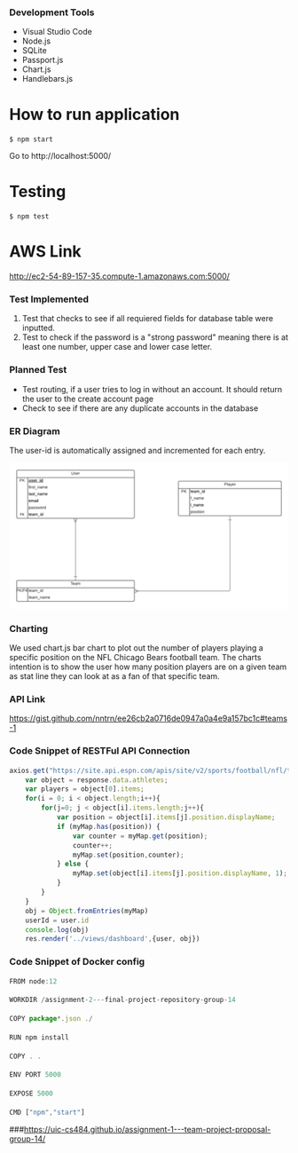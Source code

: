### Development Tools
- Visual Studio Code 
- Node.js
- SQLite
- Passport.js
- Chart.js
- Handlebars.js

# How to run application
```
$ npm start
```
Go to http://localhost:5000/

# Testing
```
$ npm test
```
# AWS Link
http://ec2-54-89-157-35.compute-1.amazonaws.com:5000/

### Test Implemented
1. Test that checks to see if all requiered fields for database table were inputted.
2. Test to check if the password is a "strong password" meaning there is at least one number, upper case and lower case letter.

### Planned Test
- Test routing, if a user tries to log in without an account. It should return the user to the create account page
- Check to see if there are any duplicate accounts in the database

### ER Diagram
The user-id is automatically assigned and incremented for each entry.

![erdiagram.png](erdiagram.png)

### Charting
We used chart.js bar chart to plot out the number of players playing a specific position on the NFL Chicago Bears football team.
The charts intention is to show the user how many position players are on a given team as stat line they can look at as a fan of that specific team.

### API Link
https://gist.github.com/nntrn/ee26cb2a0716de0947a0a4e9a157bc1c#teams-1

### Code Snippet of RESTFul API Connection

```javascript
axios.get("https://site.api.espn.com/apis/site/v2/sports/football/nfl/teams/3/roster").then(function(response){
    var object = response.data.athletes;
    var players = object[0].items;
    for(i = 0; i < object.length;i++){
        for(j=0; j < object[i].items.length;j++){
            var position = object[i].items[j].position.displayName;
            if (myMap.has(position)) {
                var counter = myMap.get(position);
                counter++;
                myMap.set(position,counter);
            } else {
                myMap.set(object[i].items[j].position.displayName, 1);
            }
        }
    }
    obj = Object.fromEntries(myMap)
    userId = user.id
    console.log(obj)
    res.render('../views/dashboard',{user, obj})

```


### Code Snippet of Docker config
```javascript
FROM node:12

WORKDIR /assignment-2---final-project-repository-group-14

COPY package*.json ./

RUN npm install 

COPY . .

ENV PORT 5000

EXPOSE 5000

CMD ["npm","start"]
```
###https://uic-cs484.github.io/assignment-1---team-project-proposal-group-14/

